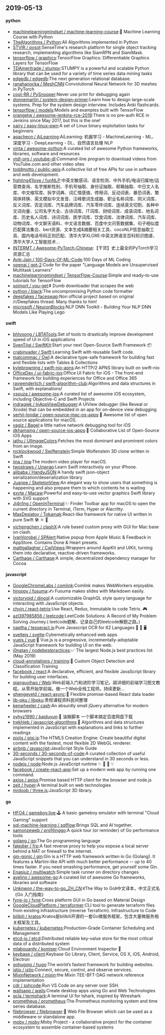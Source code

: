 ## 2019-05-13

#### python
* [machinelearningmindset / machine-learning-course](https://github.com/machinelearningmindset/machine-learning-course):💬
Machine Learning Course with Python
* [TheAlgorithms / Python](https://github.com/TheAlgorithms/Python):All Algorithms implemented in Python
* [STVIR / pysot](https://github.com/STVIR/pysot):SenseTime's research platform for single object tracking research, implementing algorithms like SiamRPN and SiamMask.
* [tensorflow / graphics](https://github.com/tensorflow/graphics):TensorFlow Graphics: Differentiable Graphics Layers for TensorFlow
* [TDAmeritrade / stumpy](https://github.com/TDAmeritrade/stumpy):STUMPY is a powerful and scalable Python library that can be used for a variety of time series data mining tasks
* [edgedb / edgedb](https://github.com/edgedb/edgedb):The next generation relational database.
* [ranahanocka / MeshCNN](https://github.com/ranahanocka/MeshCNN):Convolutional Neural Network for 3D meshes in PyTorch
* [cool-RR / PySnooper](https://github.com/cool-RR/PySnooper):Never use print for debugging again
* [donnemartin / system-design-primer](https://github.com/donnemartin/system-design-primer):Learn how to design large-scale systems. Prep for the system design interview. Includes Anki flashcards.
* [tensorflow / models](https://github.com/tensorflow/models):Models and examples built with TensorFlow
* [orangetw / awesome-jenkins-rce-2019](https://github.com/orangetw/awesome-jenkins-rce-2019):There is no pre-auth RCE in Jenkins since May 2017, but this is the one!
* [xairy / easy-linux-pwn](https://github.com/xairy/easy-linux-pwn):A set of Linux binary exploitation tasks for beginners
* [apachecn / AiLearning](https://github.com/apachecn/AiLearning):AiLearning: 机器学习 - MachineLearning - ML、深度学习 - DeepLearning - DL、自然语言处理 NLP
* [vinta / awesome-python](https://github.com/vinta/awesome-python):A curated list of awesome Python frameworks, libraries, software and resources
* [ytdl-org / youtube-dl](https://github.com/ytdl-org/youtube-dl):Command-line program to download videos from YouTube.com and other video sites
* [toddmotto / public-apis](https://github.com/toddmotto/public-apis):A collective list of free APIs for use in software and web development.
* [fighting41love / funNLP](https://github.com/fighting41love/funNLP):中英文敏感词、语言检测、中外手机/电话归属地/运营商查询、名字推断性别、手机号抽取、身份证抽取、邮箱抽取、中日文人名库、中文缩写库、拆字词典、词汇情感值、停用词、反动词表、暴恐词表、繁简体转换、英文模拟中文发音、汪峰歌词生成器、职业名称词库、同义词库、反义词库、否定词库、汽车品牌词库、汽车零件词库、连续英文切割、各种中文词向量、公司名字大全、古诗词库、IT词库、财经词库、成语词库、地名词库、历史名人词库、诗词词库、医学词库、饮食词库、法律词库、汽车词库、动物词库、中文聊天语料、中文谣言数据、百度中文问答数据集、句子相似度匹配算法集合、bert资源、文本生成&摘要相关工具、cocoNLP信息抽取工具、国内电话号码正则匹配、清华大学XLORE:中英文跨语言百科知识图谱、清华大学人工智能技术…
* [INTERMT / Awesome-PyTorch-Chinese](https://github.com/INTERMT/Awesome-PyTorch-Chinese):【干货】史上最全的PyTorch学习资源汇总
* [Avik-Jain / 100-Days-Of-ML-Code](https://github.com/Avik-Jain/100-Days-Of-ML-Code):100 Days of ML Coding
* [openai / gpt-2](https://github.com/openai/gpt-2):Code for the paper "Language Models are Unsupervised Multitask Learners"
* [machinelearningmindset / TensorFlow-Course](https://github.com/machinelearningmindset/TensorFlow-Course):Simple and ready-to-use tutorials for TensorFlow
* [soimort / you-get](https://github.com/soimort/you-get):⏬
Dumb downloader that scrapes the web
* [python / black](https://github.com/python/black):The uncompromising Python code formatter
* [deepfakes / faceswap](https://github.com/deepfakes/faceswap):Non official project based on original /r/Deepfakes thread. Many thanks to him!
* [microsoft / NeuronBlocks](https://github.com/microsoft/NeuronBlocks):NLP DNN Toolkit - Building Your NLP DNN Models Like Playing Lego

#### swift
* [bhlvoong / LBTATools](https://github.com/bhlvoong/LBTATools):Set of tools to drastically improve development speed of UI in iOS applications
* [SvenTiigi / SwiftKit](https://github.com/SvenTiigi/SwiftKit):Start your next Open-Source Swift Framework
📦
* [crabinvader / Swift](https://github.com/crabinvader/Swift):Learning Swift with reusable Swift code.
* [malcommac / Owl](https://github.com/malcommac/Owl):A declarative type-safe framework for building fast and flexible lists with Tables & Collections
* [kylebrowning / swift-nio-apns](https://github.com/kylebrowning/swift-nio-apns):An HTTP/2 APNS library built on swift-nio
* [OfficeDev / ui-fabric-ios](https://github.com/OfficeDev/ui-fabric-ios):Office UI Fabric for iOS - The front-end framework for building experiences for Office and Office 365
* [raywenderlich / swift-algorithm-club](https://github.com/raywenderlich/swift-algorithm-club):Algorithms and data structures in Swift, with explanations!
* [vsouza / awesome-ios](https://github.com/vsouza/awesome-ios):A curated list of awesome iOS ecosystem, including Objective-C and Swift Projects
* [indragiek / InAppViewDebugger](https://github.com/indragiek/InAppViewDebugger):A UIView debugger (like Reveal or Xcode) that can be embedded in an app for on-device view debugging
* [serhii-londar / open-source-mac-os-apps](https://github.com/serhii-londar/open-source-mac-os-apps):🚀
Awesome list of open source applications for macOS.
* [yagiz / Bagel](https://github.com/yagiz/Bagel):a little native network debugging tool for iOS
* [dkhamsing / open-source-ios-apps](https://github.com/dkhamsing/open-source-ios-apps):📱
Collaborative List of Open-Source iOS Apps
* [jathu / UIImageColors](https://github.com/jathu/UIImageColors):Fetches the most dominant and prominent colors from an image.
* [nicklockwood / Swiftenstein](https://github.com/nicklockwood/Swiftenstein):Simple Wolfenstein 3D clone written in Swift
* [iina / iina](https://github.com/iina/iina):The modern video player for macOS.
* [twostraws / Unwrap](https://github.com/twostraws/Unwrap):Learn Swift interactively on your iPhone.
* [alibaba / HandyJSON](https://github.com/alibaba/HandyJSON):A handy swift json-object serialization/deserialization library
* [Juanpe / SkeletonView](https://github.com/Juanpe/SkeletonView):An elegant way to show users that something is happening and also prepare them to which contents he is waiting
* [exyte / Macaw](https://github.com/exyte/Macaw):Powerful and easy-to-use vector graphics Swift library with SVG support
* [Ji4n1ng / OpenInTerminal](https://github.com/Ji4n1ng/OpenInTerminal):✨
Finder Toolbar app for macOS to open the current directory in Terminal, iTerm, Hyper or Alacritty.
* [MaxDesiatov / Tokamak](https://github.com/MaxDesiatov/Tokamak):React-like framework for native UI written in pure Swift
🛠
⚛️
📲
* [yichengchen / clashX](https://github.com/yichengchen/clashX):A rule based custom proxy with GUI for Mac base on clash.
* [IvanVorobei / SPAlert](https://github.com/IvanVorobei/SPAlert):Native popup from Apple Music & Feedback in AppStore. Contains Done & Heart presets.
* [mattgallagher / CwlViews](https://github.com/mattgallagher/CwlViews):Wrappers around AppKit and UIKit, turning them into declarative, reactive-driven frameworks.
* [Carthage / Carthage](https://github.com/Carthage/Carthage):A simple, decentralized dependency manager for Cocoa

#### javascript
* [GoogleChromeLabs / comlink](https://github.com/GoogleChromeLabs/comlink):Comlink makes WebWorkers enjoyable.
* [hiroppy / fusuma](https://github.com/hiroppy/fusuma):✍️
Fusuma makes slides with Markdown easily.
* [victorvoid / dinoql](https://github.com/victorvoid/dinoql):A customizable GraphQL style query language for interacting with JavaScript objects.
* [chvin / react-tetris](https://github.com/chvin/react-tetris):Use React, Redux, Immutable to code Tetris.
🎮
* [azl397985856 / leetcode](https://github.com/azl397985856/leetcode):LeetCode Solutions: A Record of My Problem Solving Journey.( leetcode题解，记录自己的leetcode解题之路。)
* [naptha / tesseract.js](https://github.com/naptha/tesseract.js):Pure Javascript OCR for 62 Languages
📖
🎉
🖥
* [sveltejs / svelte](https://github.com/sveltejs/svelte):Cybernetically enhanced web apps
* [vuejs / vue](https://github.com/vuejs/vue):🖖
Vue.js is a progressive, incrementally-adoptable JavaScript framework for building UI on the web.
* [i0natan / nodebestpractices](https://github.com/i0natan/nodebestpractices):✅
The largest Node.js best practices list (May 2019)
* [cloud-annotations / training](https://github.com/cloud-annotations/training):🐝
Custom Object Detection and Classification Training
* [facebook / react](https://github.com/facebook/react):A declarative, efficient, and flexible JavaScript library for building user interfaces.
* [qianguyihao / Web](https://github.com/qianguyihao/Web):Web前端入门和进阶学习笔记，超详细的前端学习图文教程。从零开始学前端，做一个Web全栈工程师。持续更新...
* [ghengeveld / react-async](https://github.com/ghengeveld/react-async):🍾
Flexible promise-based React data loader
* [lib-pku / libpku](https://github.com/lib-pku/libpku):贵校课程资料民间整理
* [kenwheeler / cash](https://github.com/kenwheeler/cash):An absurdly small jQuery alternative for modern browsers
* [syhyz1990 / baiduyun](https://github.com/syhyz1990/baiduyun):🖖
油猴脚本 一个脚本搞定百度网盘下载
* [trekhleb / javascript-algorithms](https://github.com/trekhleb/javascript-algorithms):📝
Algorithms and data structures implemented in JavaScript with explanations and links to further readings
* [pixijs / pixi.js](https://github.com/pixijs/pixi.js):The HTML5 Creation Engine: Create beautiful digital content with the fastest, most flexible 2D WebGL renderer.
* [airbnb / javascript](https://github.com/airbnb/javascript):JavaScript Style Guide
* [30-seconds / 30-seconds-of-code](https://github.com/30-seconds/30-seconds-of-code):A curated collection of useful JavaScript snippets that you can understand in 30 seconds or less.
* [nodejs / node](https://github.com/nodejs/node):Node.js JavaScript runtime
✨
🐢
🚀
✨
* [facebook / create-react-app](https://github.com/facebook/create-react-app):Set up a modern web app by running one command.
* [axios / axios](https://github.com/axios/axios):Promise based HTTP client for the browser and node.js
* [zeit / hyper](https://github.com/zeit/hyper):A terminal built on web technologies
* [mrdoob / three.js](https://github.com/mrdoob/three.js):JavaScript 3D library.

#### go
* [HFO4 / gameboy.live](https://github.com/HFO4/gameboy.live):🕹️
A basic gameboy emulator with terminal "Cloud Gaming" support
* [sql-machine-learning / sqlflow](https://github.com/sql-machine-learning/sqlflow):Brings SQL and AI together.
* [samonzeweb / profilinggo](https://github.com/samonzeweb/profilinggo):A quick tour (or reminder) of Go performance tools
* [golang / go](https://github.com/golang/go):The Go programming language
* [fatedier / frp](https://github.com/fatedier/frp):A fast reverse proxy to help you expose a local server behind a NAT or firewall to the internet.
* [gin-gonic / gin](https://github.com/gin-gonic/gin):Gin is a HTTP web framework written in Go (Golang). It features a Martini-like API with much better performance -- up to 40 times faster. If you need smashing performance, get yourself some Gin.
* [Enapiuz / multiwatch](https://github.com/Enapiuz/multiwatch):Simple task runner on directory changes
* [avelino / awesome-go](https://github.com/avelino/awesome-go):A curated list of awesome Go frameworks, libraries and software
* [Unknwon / the-way-to-go_ZH_CN](https://github.com/Unknwon/the-way-to-go_ZH_CN):《The Way to Go》中文译本，中文正式名《Go 入门指南》
* [fyne-io / fyne](https://github.com/fyne-io/fyne):Cross platform GUI in Go based on Material Design
* [GoogleCloudPlatform / terraformer](https://github.com/GoogleCloudPlatform/terraformer):CLI tool to generate terraform files from existing infrastructure (reverse Terraform). Infrastructure to Code
* [bilibili / kratos](https://github.com/bilibili/kratos):Kratos是bilibili开源的一套Go微服务框架，包含大量微服务相关框架及工具。
* [kubernetes / kubernetes](https://github.com/kubernetes/kubernetes):Production-Grade Container Scheduling and Management
* [etcd-io / etcd](https://github.com/etcd-io/etcd):Distributed reliable key-value store for the most critical data of a distributed system
* [mlabouardy / komiser](https://github.com/mlabouardy/komiser):Cloud Environment Inspector
👮
* [keybase / client](https://github.com/keybase/client):Keybase Go Library, Client, Service, OS X, iOS, Android, Electron
* [gohugoio / hugo](https://github.com/gohugoio/hugo):The world’s fastest framework for building websites.
* [istio / istio](https://github.com/istio/istio):Connect, secure, control, and observe services.
* [MixinNetwork / mixin](https://github.com/MixinNetwork/mixin):the Mixin TEE-BFT-DAG network reference implementation
* [cdr / sshcode](https://github.com/cdr/sshcode):Run VS Code on any server over SSH.
* [wailsapp / wails](https://github.com/wailsapp/wails):Create desktop apps using Go and Web Technologies
* [gcla / termshark](https://github.com/gcla/termshark):A terminal UI for tshark, inspired by Wireshark
* [prometheus / prometheus](https://github.com/prometheus/prometheus):The Prometheus monitoring system and time series database.
* [filebrowser / filebrowser](https://github.com/filebrowser/filebrowser):📂
Web File Browser which can be used as a middleware or standalone app.
* [moby / moby](https://github.com/moby/moby):Moby Project - a collaborative project for the container ecosystem to assemble container-based systems
